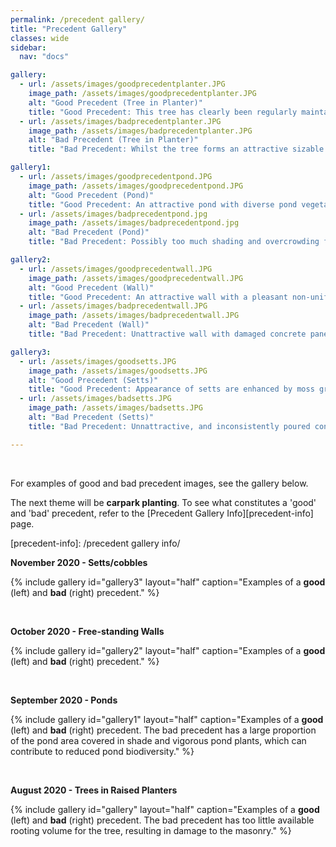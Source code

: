 ```yaml
---
permalink: /precedent gallery/
title: "Precedent Gallery"
classes: wide
sidebar:
  nav: "docs"

gallery:
  - url: /assets/images/goodprecedentplanter.JPG
    image_path: /assets/images/goodprecedentplanter.JPG
    alt: "Good Precedent (Tree in Planter)"
    title: "Good Precedent: This tree has clearly been regularly maintained to control its size and is a good example of how regular maintenance and species selection has allowed for healthy tree growth. There is no apparent damage to hard landscape despite the confined dimensions of the planter, and proximity to buildings."
  - url: /assets/images/badprecedentplanter.JPG
    image_path: /assets/images/badprecedentplanter.JPG
    alt: "Bad Precedent (Tree in Planter)"
    title: "Bad Precedent: Whilst the tree forms an attractive sizable green element within the streetscape, it is clear there is not enough space for the roots. When considering existing trees within newly designed landscapes, make sure to consider their proximity to hard surfaces and structures. By giving trees (proposed and existing) the space they need and not restricting them to confined spaces, damage to hard landscape elements is less of a risk."

gallery1:
  - url: /assets/images/goodprecedentpond.JPG
    image_path: /assets/images/goodprecedentpond.JPG
    alt: "Good Precedent (Pond)"
    title: "Good Precedent: An attractive pond with diverse pond vegetation and not too much shade - aiding the overall pond biodiversity."
  - url: /assets/images/badprecedentpond.jpg
    image_path: /assets/images/badprecedentpond.jpg
    alt: "Bad Precedent (Pond)"
    title: "Bad Precedent: Possibly too much shading and overcrowding from trees and vigorous pond plants, which can reduce the overall biodiversity of the pond."

gallery2:
  - url: /assets/images/goodprecedentwall.JPG
    image_path: /assets/images/goodprecedentwall.JPG
    alt: "Good Precedent (Wall)"
    title: "Good Precedent: An attractive wall with a pleasant non-uniform colour due to moss and staining."
  - url: /assets/images/badprecedentwall.JPG
    image_path: /assets/images/badprecedentwall.JPG
    alt: "Bad Precedent (Wall)"
    title: "Bad Precedent: Unattractive wall with damaged concrete panels, low quality graffiti, and barbed wire. Perhaps with repair/replacement of broken panels as well as some high quality graffiti/art, this wall could become a more attractive feature?"

gallery3:
  - url: /assets/images/goodsetts.JPG
    image_path: /assets/images/goodsetts.JPG
    alt: "Good Precedent (Setts)"
    title: "Good Precedent: Appearance of setts are enhanced by moss growth in the joints creating an interesting and attractive hard/soft feature."
  - url: /assets/images/badsetts.JPG
    image_path: /assets/images/badsetts.JPG
    alt: "Bad Precedent (Setts)"
    title: "Bad Precedent: Unnattractive, and inconsistently poured concrete between these setts has resulted in a poor transition from the 2 adjacent block paving types"

---
```


<br>

For examples of good and bad precedent images, see the gallery below.

The next theme will be **carpark planting**. To see what constitutes a 'good' and 'bad' precedent, refer to the [Precedent Gallery Info][precedent-info] page.

[precedent-info]: /precedent gallery info/
<BR>
  
**November 2020 - Setts/cobbles**


{% include gallery id="gallery3" layout="half" caption="Examples of a **good** (left) and **bad** (right) precedent." %}

<br>



**October 2020 - Free-standing Walls**


{% include gallery id="gallery2" layout="half" caption="Examples of a **good** (left) and **bad** (right) precedent." %}

<br>

**September 2020 - Ponds**


{% include gallery id="gallery1" layout="half" caption="Examples of a **good** (left) and **bad** (right) precedent. The bad precedent has a large proportion of the pond area covered in shade and vigorous pond plants, which can contribute to reduced pond biodiversity." %}

<br>

**August 2020 - Trees in Raised Planters**


{% include gallery id="gallery" layout="half" caption="Examples of a **good** (left) and **bad** (right) precedent. The bad precedent has too little available rooting volume for the tree, resulting in damage to the masonry." %}

